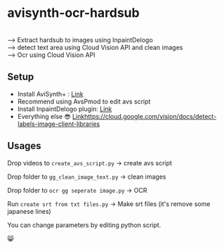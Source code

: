 # avisynth-ocr-hardsub

<br>--> Extract hardsub to images using InpaintDelogo <br>--> detect text area using Cloud Vision API and clean images <br>--> Ocr using Cloud Vision API

## Setup
- Install AviSynth+ : [Link](https://avs-plus.net/)
- Recommend using AvsPmod to edit avs script
- Install InpaintDelogo plugin: [Link](https://github.com/Purfview/InpaintDelogo)
- Everything else :sunglasses: [Link](https://cloud.google.com/vision/docs/detect-labels-image-client-libraries)https://cloud.google.com/vision/docs/detect-labels-image-client-libraries

## Usages
Drop videos to `create_avs_script.py`     -> create avs script

Drop folder to `gg_clean_image_text.py`   -> clean images

Drop folder to `ocr gg seperate image.py` -> OCR

Run `create srt from txt files.py`        -> Make srt files (it's remove some japanese lines)



You can change parameters by editing python script.

😸
